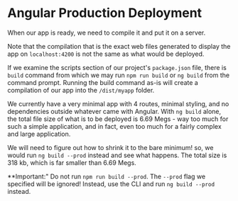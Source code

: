 # Angular Production Deployment

When our app is ready, we need to compile it and put it on a server.

Note that the compilation that is the exact web files generated to display the app on `localhost:4200` is not the same as what would be deployed.

If we examine the scripts section of our project's `package.json` file, there is `build` command from which we may run `npm run build` or `ng build` from the
command prompt. Running the build command as-is will create a compilation of our app into the `/dist/myapp` folder.

We currently have a very minimal app with 4 routes, minimal styling, and no dependencies outside whatever came with Angular. With `ng build` alone, the total file
size of what is to be deployed is 6.69 Megs - way too much for such a simple application, and in fact, even too much for a fairly complex and large application.

We will need to figure out how to shrink it to the bare minimum! so, we would run `ng build --prod` instead and see what happens. The total size is 318 kb, which
is far smaller than 6.69 Megs.

**Important:" Do not run `npm run build --prod`. The `--prod` flag we specified will be ignored! Instead, use the CLI and run `ng build --prod` instead.